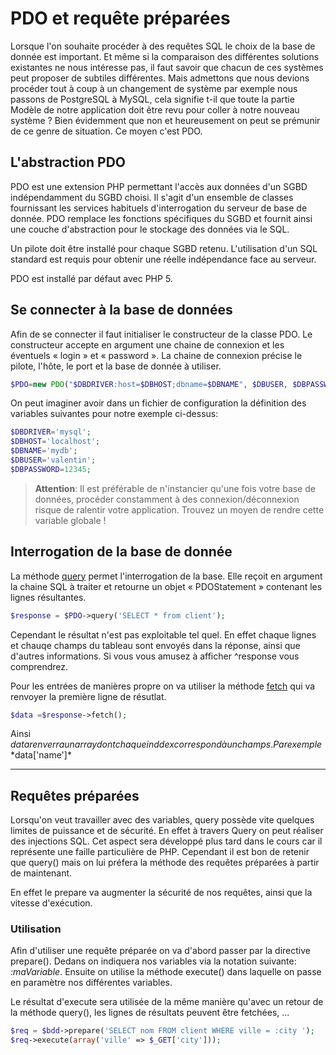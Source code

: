 <div id="pdo">

# PDO et requête préparées

Lorsque l'on souhaite procéder à des requêtes SQL le choix de la base de donnée est important. Et même si la comparaison des différentes solutions existantes ne nous intéresse pas, il faut savoir que chacun de ces systèmes peut proposer de subtiles différentes.
Mais admettons que nous devions procéder tout à coup à un changement de système par exemple nous passons de PostgreSQL à MySQL, cela signifie t-il que toute la partie Modèle de notre application doit être revu pour coller à notre nouveau système ?
Bien évidemment que non et heureusement on peut se prémunir de ce genre de situation. Ce moyen c'est PDO.

## L'abstraction PDO

PDO est une extension PHP permettant l'accès aux données d'un SGBD indépendamment du SGBD choisi. Il s'agit d'un ensemble de classes fournissant les services habituels d'interrogation du serveur de base de donnée. PDO remplace les fonctions spécifiques du SGBD et fournit ainsi une couche d'abstraction pour le stockage des données via le SQL.

Un pilote doit être installé pour chaque SGBD retenu. L'utilisation d'un SQL standard est requis pour obtenir une réelle indépendance face au serveur.

PDO est installé par défaut avec PHP 5.

## Se connecter à la base de données

Afin de se connecter il faut initialiser le constructeur de la classe PDO. Le constructeur accepte en argument une chaine de connexion et les éventuels « login » et « password ». La chaine de connexion précise le pilote, l'hôte, le port et la base de donnée à utiliser.

```php
$PDO=new PDO("$DBDRIVER:host=$DBHOST;dbname=$DBNAME", $DBUSER, $DBPASSWORD);
```

On peut imaginer avoir dans un fichier de configuration la définition des variables suivantes pour notre exemple ci-dessus:

```php
$DBDRIVER='mysql';
$DBHOST='localhost';
$DBNAME='mydb';
$DBUSER='valentin';
$DBPASSWORD=12345;
```

> **Attention**: Il est préférable de n'instancier qu'une fois votre base de données, procéder constamment à des connexion/déconnexion risque de ralentir votre application. Trouvez un moyen de rendre cette variable globale !

## Interrogation de la base de donnée

La méthode [query](https://www.php.net/manual/fr/pdo.query.php) permet l'interrogation de la base. Elle reçoit en argument la chaine SQL à traiter et retourne un objet « PDOStatement » contenant les lignes résultantes.

```php
$response = $PDO->query('SELECT * from client');
```

Cependant le résultat n'est pas exploitable tel quel. En effet chaque lignes et chauqe champs du tableau sont envoyés dans la réponse, ainsi que d'autres informations. Si vous vous amusez à afficher ^response vous comprendrez.

Pour les entrées de manières propre on va utiliser la méthode [fetch](https://www.php.net/manual/fr/pdostatement.fetch.php) qui va renvoyer la première ligne de résutlat.

```php
$data =$response->fetch();
```

Ainsi $data renverra un array dont chaque inddex correspond à un champs. Par exemple *$data['name']\*

---

## Requêtes préparées

Lorsqu'on veut travailler avec des variables, query possède vite quelques limites de puissance et de sécurité. En effet à travers Query on peut réaliser des injections SQL. Cet aspect sera développé plus tard dans le cours car il représente une faille particulière de PHP. Cependant il est bon de retenir que query() mais on lui préfera la méthode des requêtes préparées à partir de maintenant.

En effet le prepare va augmenter la sécurité de nos requêtes, ainsi que la vitesse d'exécution.

### Utilisation

Afin d'utiliser une requête préparée on va d'abord passer par la directive prepare(). Dedans on indiquera nos variables via la notation suivante: _:maVariable_.
Ensuite on utilise la méthode execute() dans laquelle on passe en paramètre nos différentes variables.

Le résultat d'execute sera utilisée de la même manière qu'avec un retour de la méthode query(), les lignes de résultats peuvent être fetchées, ...

```php
$req = $bdd->prepare('SELECT nom FROM client WHERE ville = :city ');
$req->execute(array('ville' => $_GET['city']));
```

</div>
